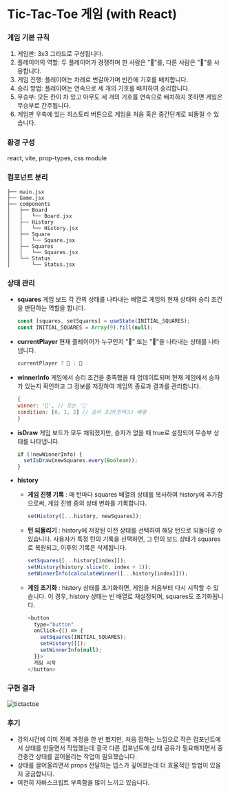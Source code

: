 # Tic-Tac-Toe 게임 (with React)

### 게임 기본 규칙

1. 게임판: 3x3 그리드로 구성됩니다.
2. 플레이어의 역할: 두 플레이어가 경쟁하며 한 사람은 "🤖"를, 다른 사람은 "🎃"를 사용합니다.
3. 게임 진행: 플레이어는 차례로 번갈아가며 빈칸에 기호를 배치합니다.
4. 승리 방법: 플레이어는 연속으로 세 개의 기호를 배치하여 승리합니다.
5. 무승부: 모든 칸이 차 있고 아무도 세 개의 기호를 연속으로 배치하지 못하면 게임은 무승부로 간주됩니다.
6. 게임판 우측에 있는 히스토리 버튼으로 게임을 처음 혹은 중간단계로 되돌릴 수 있습니다.

### 환경 구성

react, vite, prop-types, css module

### 컴포넌트 분리

```
├── main.jsx
├── Game.jsx
├── components
│   ├── Board
│   │   └── Board.jsx
│   ├── History
│   │   └── History.jsx
│   ├── Square
│   │   └── Square.jsx
│   ├── Squares
│   │   └── Squares.jsx
│   └── Status
│       └── Status.jsx
```

### 상태 관리

- **squares** 게임 보드 각 칸의 상태를 나타내는 배열로 게임의 현재 상태와 승리 조건을 판단하는 역할을 합니다.
  ```javascript
  const [squares, setSquares] = useState(INITIAL_SQUARES);
  const INITIAL_SQUARES = Array(9).fill(null);
  ```
- **currentPlayer** 현재 플레이어가 누구인지 "🤖" 또는 "🎃"을 나타내는 상태를 나타냅니다.
  ```javascript
  currentPlayer ? 🤖 : 🎃
  ```
- **winnerInfo** 게임에서 승리 조건을 충족했을 때 업데이트되며 현재 게임에서 승자가 있는지 확인하고 그 정보를 저장하여 게임의 종료과 결과를 관리합니다.
  ```javascript
  {
  winner: '🤖', // 또는 '🎃'
  condition: [0, 1, 2] // 승리 조건(인덱스) 배열
  }
  ```
- **isDraw** 게임 보드가 모두 채워졌지만, 승자가 없을 때 true로 설정되어 무승부 상태를 나타냅니다.
  ```javascript
  if (!newWinnerInfo) {
    setIsDraw(newSquares.every(Boolean));
  }
  ```
- **history**

  - **게임 진행 기록** : 매 턴마다 squares 배열의 상태를 복사하여 history에 추가함으로써, 게임 진행 중의 상태 변화를 기록합니다.
    ```javascript
    setHistory([...history, newSquares]);
    ```
  - **턴 되돌리기** : history에 저장된 이전 상태를 선택하여 해당 턴으로 되돌아갈 수 있습니다. 사용자가 특정 턴의 기록을 선택하면, 그 턴의 보드 상태가 squares로 복원되고, 이후의 기록은 삭제됩니다.

    ```javascript
    setSquares([...history[index]]);
    setHistory(history.slice(0, index + 1));
    setWinnerInfo(calculateWinner([...history[index]]));
    ```

  - **게임 초기화** : history 상태를 초기화하면, 게임을 처음부터 다시 시작할 수 있습니다. 이 경우, history 상태는 빈 배열로 재설정되며, squares도 초기화됩니다.
    ```javascript
    <button
      type="button"
      onClick={() => {
        setSquares(INITIAL_SQUARES);
        setHistory([]);
        setWinnerInfo(null);
      }}>
      게임 시작
    </button>
    ```

### 구현 결과

![tictactoe](https://github.com/user-attachments/assets/f6955cef-c8d3-43d3-a0f2-9efbfd1c8deb)

### 후기

- 강의시간에 이미 전체 과정을 한 번 봤지만, 처음 접하는 느낌으로 작은 컴포넌트에서 상태를 만들면서 작업했는데 결국 다른 컴포넌트에 상태 공유가 필요해지면서 중간중간 상태를 끌어올리는 작업이 필요했습니다.
- 상태를 끌어올리면서 props 전달하는 뎁스가 깊어졌는데 더 효율적인 방법이 있을지 궁금합니다.
- 여전히 자바스크립트 부족함을 많이 느끼고 있습니다.
